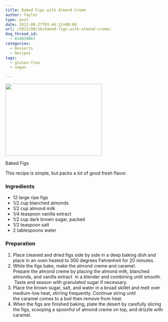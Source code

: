 ```yaml
---
title: Baked Figs with Almond Creme
author: Taylor
type: post
date: 2012-08-27T03:44:12+00:00
url: /2012/08/26/baked-figs-with-almond-creme/
dsq_thread_id:
  - 819839867
categories:
  - Desserts
  - Recipes
tags:
  - gluten-free
  - vegan

---
```

<div id="attachment_1557" style="width: 310px" class="wp-caption alignright">
  <a href="{{% mediaroot %}}uploads/2012/08/P8231323.jpg" rel="lightbox[1466]"><img class="size-medium wp-image-1557" title="Baked Figs" src="{{% mediaroot %}}uploads/2012/08/P8231323-300x225.jpg" alt="" width="300" height="225" srcset="{{% mediaroot %}}uploads/2012/08/P8231323-300x225.jpg 300w, {{% mediaroot %}}uploads/2012/08/P8231323-400x300.jpg 400w, {{% mediaroot %}}uploads/2012/08/P8231323.jpg 800w" sizes="(max-width: 300px) 100vw, 300px" /></a>
  
  <p class="wp-caption-text">
    Baked Figs
  </p>
</div>

This recipe is simple, but packs a lot of good fresh flavor.

### Ingredients

  * 12 large ripe figs
  * 1/2 cup blanched almonds
  * 1/2 cup almond milk
  * 1/4 teaspoon vanilla extract
  * 1/2 cup dark brown sugar, packed
  * 1/2 teaspoon salt
  * 2 tablespoons water

### Preparation

  1. Place cleaned and dried figs side by side in a deep baking dish and place in an oven heated to 300 degrees Fahrenheit for 20 minutes.
  2. While the figs bake, make the almond creme and caramel. Prepare the almond creme by placing the almond milk, blanched almonds, and vanilla extract  in a blender and combining until smooth.  Taste and season with granulated sugar if necessary.
  3. Place the brown sugar, salt, and water in a broad skillet and melt over medium-low heat, stirring frequently. Continue string until the caramel comes to a boil then remove from heat.
  4. When the figs are finished baking, plate the desert by carefully slicing the figs, scooping a spoonful of almond creme on top, and drizzle with caramel.